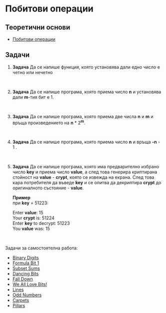 # Побитови операции

## Теоретични основи

- [Побитови операции](https://docs.google.com/document/d/1dccZzNjO0JxycvtYQl5bsLhoq63K0ZFovvM51wRx5Tw/edit)

## Задачи

1. **Задача** Да се напише функция, която установява дали едно число е четно или нечетно

<br>

2. **Задача** Да се напише програма, която приема число **n** и установява дали **m**-тия бит е 1.

<br>

3. **Задача** Да се напише програма, която приема две числа **n** и **m** и връща произведението на **n** * 2<sup>**m**</sup>.

<br>

4. **Задача** Да се напише програма, която приема число **n** и връща **-n** - 1 .

<br>

5. **Задача** Да се напише програма, която има предварително избрано число **key** и приема число **value**, а след това генерира криптирана стойност на **value** - **crypt**, която се извежда на екрана. След това кара потребителя да въведе **key** и се опитва да декриптира **crypt** до оригиналното състояние - **value**.

   **Пример** <br>
   при **key** = 51223: <br>
   
   Enter **value**: 15 <br>
   Your **crypt** is: 51224 <br>
   Enter **key** to decrypt: 51223 <br>
   You **value** was: 15 <br>

<br>

Задачи за самостоятелна работа:
- [Binary Digits](https://drive.google.com/file/d/0B0DgZGtV0C9HUHkwZmNsN3VjNDg/view?usp=sharing)
- [Formula Bit 1](https://drive.google.com/file/d/0B0DgZGtV0C9HQlRKZEtlUzlWdUk/view?usp=sharing)
- [Subset Sums](http://drive.google.com/open?id=0B0DgZGtV0C9HdmFHb3FRUmtfYlk)
- [Dancing Bits](http://drive.google.com/open?id=0B0DgZGtV0C9HcjBLcWREckd4ZTg)
- [Fall Down](http://drive.google.com/open?id=0B0DgZGtV0C9HVWNVZ2tXazBpQ28)
- [We All Love Bits!](http://drive.google.com/open?id=0B0DgZGtV0C9HcTBNclVnVDJxRlU)
- [Lines](http://drive.google.com/open?id=0B0DgZGtV0C9HLXZpSDVpTWZ0LUE)
- [Odd Numbers](http://drive.google.com/open?id=0B0DgZGtV0C9HMFRsOS16bXlKS2s)
- [Carpets](http://drive.google.com/open?id=0B0DgZGtV0C9HQnlURDdMRjRpLWs)
- [Pillars](http://drive.google.com/open?id=0B0DgZGtV0C9HUkZwVlVMaE9qWWs)
 
